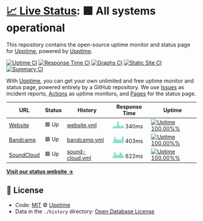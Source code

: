 # [📈 Live Status](https://upptime.github.io/upptime): <!--live status--> **🟩 All systems operational**

This repository contains the open-source uptime monitor and status page for [Upptime](https://upptime.js.org), powered by [Upptime](https://github.com/upptime/upptime).

[![Uptime CI](https://github.com/koj-co/upptime/workflows/Uptime%20CI/badge.svg)](https://github.com/koj-co/upptime/actions?query=workflow%3A%22Uptime+CI%22)
[![Response Time CI](https://github.com/koj-co/upptime/workflows/Response%20Time%20CI/badge.svg)](https://github.com/koj-co/upptime/actions?query=workflow%3A%22Response+Time+CI%22)
[![Graphs CI](https://github.com/koj-co/upptime/workflows/Graphs%20CI/badge.svg)](https://github.com/koj-co/upptime/actions?query=workflow%3A%22Graphs+CI%22)
[![Static Site CI](https://github.com/koj-co/upptime/workflows/Static%20Site%20CI/badge.svg)](https://github.com/koj-co/upptime/actions?query=workflow%3A%22Static+Site+CI%22)
[![Summary CI](https://github.com/koj-co/upptime/workflows/Summary%20CI/badge.svg)](https://github.com/koj-co/upptime/actions?query=workflow%3A%22Summary+CI%22)

With [Upptime](https://upptime.js.org), you can get your own unlimited and free uptime monitor and status page, powered entirely by a GitHub repository. We use [Issues](https://github.com/upptime/upptime/issues) as incident reports, [Actions](https://github.com/upptime/upptime/actions) as uptime monitors, and [Pages](https://upptime.github.io/upptime) for the status page.

<!--start: status pages-->
<!-- This summary is generated by Upptime (https://github.com/upptime/upptime) -->
<!-- Do not edit this manually, your changes will be overwritten -->

| URL                                          | Status | History                                                                                     | Response Time                                                                    | Uptime                                                                                                                                                                                                         |
| -------------------------------------------- | ------ | ------------------------------------------------------------------------------------------- | -------------------------------------------------------------------------------- | -------------------------------------------------------------------------------------------------------------------------------------------------------------------------------------------------------------- |
| [Website](https://nutriot.com)               | 🟩 Up  | [website.yml](https://github.com/nutriot/status/commits/master/history/website.yml)         | <img alt="Response time graph" src="./graphs/website.png" height="20"> 340ms     | [![Uptime 100.00%%](https://img.shields.io/endpoint?url=https%3A%2F%2Fraw.githubusercontent.com%2Fnutriot%2Fstatus%2Fmaster%2Fapi%2Fwebsite%2Fuptime.json)](https://nutriot.github.io/history/website)         |
| [Bandcamp](https://nutriot.bandcamp.com)     | 🟩 Up  | [bandcamp.yml](https://github.com/nutriot/status/commits/master/history/bandcamp.yml)       | <img alt="Response time graph" src="./graphs/bandcamp.png" height="20"> 403ms    | [![Uptime 100.00%%](https://img.shields.io/endpoint?url=https%3A%2F%2Fraw.githubusercontent.com%2Fnutriot%2Fstatus%2Fmaster%2Fapi%2Fbandcamp%2Fuptime.json)](https://nutriot.github.io/history/bandcamp)       |
| [SoundCloud](https://soundcloud.com/nutriot) | 🟩 Up  | [sound-cloud.yml](https://github.com/nutriot/status/commits/master/history/sound-cloud.yml) | <img alt="Response time graph" src="./graphs/sound-cloud.png" height="20"> 622ms | [![Uptime 100.00%%](https://img.shields.io/endpoint?url=https%3A%2F%2Fraw.githubusercontent.com%2Fnutriot%2Fstatus%2Fmaster%2Fapi%2Fsound-cloud%2Fuptime.json)](https://nutriot.github.io/history/sound-cloud) |

<!--end: status pages-->

[**Visit our status website →**](https://nutriot.github.io/status)

## 📄 License

- Code: [MIT](./LICENSE) © [Upptime](https://upptime.js.org)
- Data in the `./history` directory: [Open Database License](https://opendatacommons.org/licenses/odbl/1-0/)
